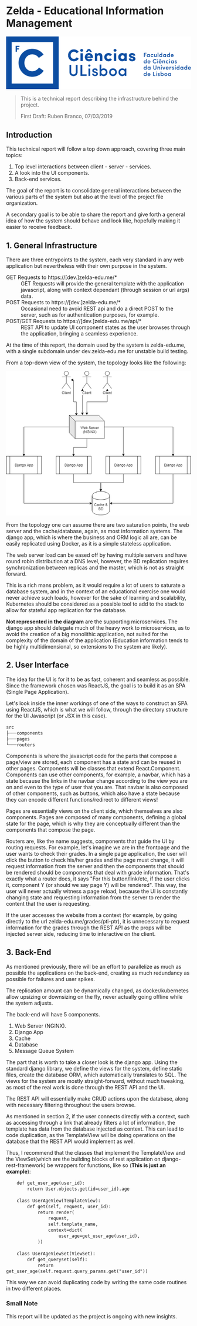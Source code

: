 # Zelda - Educational Information Management

![FCUL Logo](assets/img/ciencias_ul_azul_h.png)

> This is a technical report describing the infrastructure behind the project.
>
> First Draft: Ruben Branco, 07/03/2019

## Introduction

This technical report will follow a top down approach, covering three main topics:

1. Top level interactions between client - server - services.
2. A look into the UI components.
3. Back-end services.

The goal of the report is to consolidate general interactions between the various parts of the system but also at the level of the project file organization.

A secondary goal is to be able to share the report and give forth a general idea of how the system should behave and look like, hopefully making it easier to receive feedback.

## 1. General Infrastructure

There are three entrypoints to the system, each very standard in any web application but nevertheless with their own purpose in the system.

<dl>
  <dt>GET Requests to https://[dev.]zelda-edu.me/*</dt>
  <dd>GET Requests will provide the general template with the application javascript, along with context dependant (through session or url args) data.</dd>
  <dt>POST Requests to https://[dev.]zelda-edu.me/*</dt>
  <dd>Occasional need to avoid REST api and do a direct POST to the server, such as for authentication purposes, for example.</dd>
  <dt>POST/GET Requests to https://[dev.]zelda-edu.me/api/*</dt>
  <dd>REST API to update UI component states as the user browses through the application, bringing a seamless experience.</dd>
</dl>

At the time of this report, the domain used by the system is zelda-edu.me, with a single subdomain under dev.zelda-edu.me for unstable build testing.

From a top-down view of the system, the topology looks like the following:

![Top-down view of the system](assets/img/architecture.png)

From the topology one can assume there are two saturation points, the web server and the cache/database, again, as most information systems.
The django app, which is where the business and ORM logic all are, can be easily replicated using Docker, as it is a simple stateless application.

The web server load can be eased off by having multiple servers and have round robin distribution at a DNS level, however, the BD replication requires synchronization between replicas and the master, which is not as straight forward.

This is a rich mans problem, as it would require a lot of users to saturate a database system, and in the context of an educational exercise one would never achieve such loads, however for the sake of learning and scalability, Kubernetes should be considered as a possible tool to add to the stack to allow for stateful app replication for the database.

**Not represented in the diagram** are the supporting microservices. The django app should delegate much of the heavy work to microservices, as to avoid the creation of a big monolithic application, not suited for the complexity of the domain of the application (Education information tends to be highly multidimensional, so extensions to the system are likely).

## 2. User Interface

The idea for the UI is for it to be as fast, coherent and seamless as possible. Since the framework chosen was ReactJS, the goal is to build it as an SPA (Single Page Application).

Let's look inside the inner workings of one of the ways to construct an SPA using ReactJS, which is what we will follow, through the directory structure for the UI Javascript (or JSX in this case).

```
src
├───components
├───pages
└───routers
```

Components is where the javascript code for the parts that compose a page/view are stored, each component has a state and can be reused in other pages.
Components will be classes that extend React.Component. Components can use other components, for example, a navbar, which has a state because the links in the navbar change according to the view you are on and even to the type of user that you are. That navbar is also composed of other components, such as buttons, which also have a state because they can encode different functions/redirect to different views!

Pages are essentially views on the client side, which themselves are also components. Pages are composed of many components, defining a global state for the page, which is why they are conceptually different than the components that compose the page.

Routers are, like the name suggests, components that guide the UI by routing requests. For example, let's imagine we are in the frontpage and the user wants to check their grades. In a single page application, the user will click the button to check his/her grades and the page must change, it will request information from the server and then the components that should be rendered should be components that deal with grade information. That's exactly what a router does, it says "For this button/link/etc, if the user clicks it, component Y (or should we say page Y) will be rendered". This way, the user will never actually witness a page reload, because the UI is constantly changing state and requesting information from the server to render the content that the user is requesting.

If the user accesses the website from a context (for example, by going directly to the url zelda-edu.me/grades/pti-ptr), it is unnecessary to request information for the grades through the REST API as the props will be injected server side, reducing time to interactive on the client.

## 3. Back-End

As mentioned previously, there will be an effort to parallelize as much as possible the applications on the back-end, creating as much redundancy as possible for failures and user spikes.

The replication amount can be dynamically changed, as docker/kubernetes allow upsizing or downsizing on the fly, never actually going offline while the system adjusts.

The back-end will have 5 components.

1. Web Server (NGINX).
2. Django App
3. Cache
4. Database
5. Message Queue System

The part that is worth to take a closer look is the django app. Using the standard django library, we define the views for the system, define static files, create the database ORM, which automatically translates to SQL. The views for the system are mostly straight-forward, without much tweaking, as most of the real work is done through the REST API and the UI.

The REST API will essentially make CRUD actions upon the database, along with necessary filtering throughout the users browse.

As mentioned in section 2, if the user connects directly with a context, such as accessing through a link that already filters a lot of information, the template has data from the database injected as context. This can lead to code duplication, as the TemplateView will be doing operations on the database that the REST API would implement as well.

Thus, I recommend that the classes that implement the TemplateView and the ViewSet(which are the building blocks of rest application on django-rest-framework) be wrappers for functions, like so (**This is just an example**):

```python3
    def get_user_age(user_id):
        return User.objects.get(id=user_id).age

    class UserAgeView(TemplateView):
        def get(self, request, user_id):
            return render(
                request,
                self.template_name,
                context=dict(
                    user_age=get_user_age(user_id),
            ))

    class UserAgeViewSet(ViewSet):
        def get_queryset(self):
            return get_user_age(self.request.query_params.get("user_id"))
```

This way we can avoid duplicating code by writing the same code routines in two different places.

### Small Note

This report will be updated as the project is ongoing with new insights.